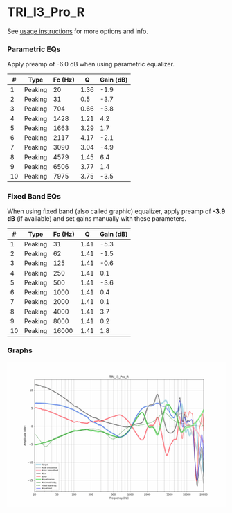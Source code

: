 # TRI_I3_Pro_R
See [usage instructions](https://github.com/jaakkopasanen/AutoEq#usage) for more options and info.

### Parametric EQs
Apply preamp of -6.0 dB when using parametric equalizer.

|   # | Type    |   Fc (Hz) |    Q |   Gain (dB) |
|-----|---------|-----------|------|-------------|
|   1 | Peaking |        20 | 1.36 |        -1.9 |
|   2 | Peaking |        31 | 0.5  |        -3.7 |
|   3 | Peaking |       704 | 0.66 |        -3.8 |
|   4 | Peaking |      1428 | 1.21 |         4.2 |
|   5 | Peaking |      1663 | 3.29 |         1.7 |
|   6 | Peaking |      2117 | 4.17 |        -2.1 |
|   7 | Peaking |      3090 | 3.04 |        -4.9 |
|   8 | Peaking |      4579 | 1.45 |         6.4 |
|   9 | Peaking |      6506 | 3.77 |         1.4 |
|  10 | Peaking |      7975 | 3.75 |        -3.5 |

### Fixed Band EQs
When using fixed band (also called graphic) equalizer, apply preamp of **-3.9 dB** (if available) and set gains manually with these parameters.

|   # | Type    |   Fc (Hz) |    Q |   Gain (dB) |
|-----|---------|-----------|------|-------------|
|   1 | Peaking |        31 | 1.41 |        -5.3 |
|   2 | Peaking |        62 | 1.41 |        -1.5 |
|   3 | Peaking |       125 | 1.41 |        -0.6 |
|   4 | Peaking |       250 | 1.41 |         0.1 |
|   5 | Peaking |       500 | 1.41 |        -3.6 |
|   6 | Peaking |      1000 | 1.41 |         0.4 |
|   7 | Peaking |      2000 | 1.41 |         0.1 |
|   8 | Peaking |      4000 | 1.41 |         3.7 |
|   9 | Peaking |      8000 | 1.41 |         0.2 |
|  10 | Peaking |     16000 | 1.41 |         1.8 |

### Graphs
![](./TRI_I3_Pro_R.png)
